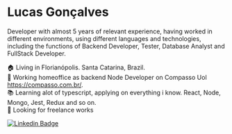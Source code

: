 # Lucas Gonçalves

Developer with almost 5 years of relevant experience, having worked in different environments, using different languages and technologies, including the functions of Backend Developer, Tester, Database Analyst and FullStack Developer.

:house: Living in Florianópolis. Santa Catarina, Brazil.  
:hammer: Working homeoffice as backend Node Developer on Compasso Uol https://compasso.com.br/.  
:books: Learning alot of typescript, applying on everything i know. React, Node, Mongo, Jest, Redux and so on.  
:eyes: Looking for freelance works

[![Linkedin Badge](https://img.shields.io/badge/-LinkedIn-blue?style=for-the-badge&logo=Linkedin&logoColor=white&link=https://www.linkedin.com/in/lucas-gon%C3%A7alves-3a7911b2/?locale=pt_BR)](https://www.linkedin.com/in/lucas-gon%C3%A7alves-3a7911b2/?locale=pt_BR)
